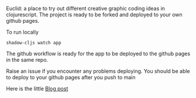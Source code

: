 Euclid: a place to try out different creative graphic coding ideas in clojurescript.
The project is ready to be forked and deployed to your own github pages.

To run locally

```shadow-cljs watch app```


The github workflow is ready for the app to be deployed to the github pages in the same repo.

Raise an issue if you encounter any problems deploying. You should be able to deploy to your github pages after you push to main

Here is the little [Blog post](https://pishty.uk/euclid/)
